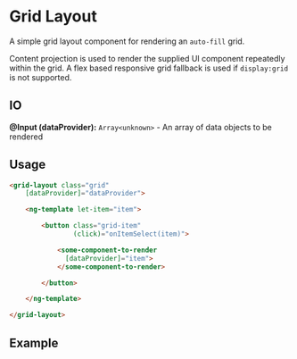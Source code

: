 # Grid Layout

A simple grid layout component for rendering an `auto-fill` grid.

Content projection is used to render the supplied UI component repeatedly within the grid. A flex based responsive grid fallback is used if `display:grid` is not supported.

## IO

**@Input (dataProvider):** `Array<unknown>` - An array of data objects to be rendered


## Usage

```html
<grid-layout class="grid"
    [dataProvider]="dataProvider">

    <ng-template let-item="item">

        <button class="grid-item" 
                (click)="onItemSelect(item)">

            <some-component-to-render 
              [dataProvider]="item">
            </some-component-to-render>

        </button>

    </ng-template>

</grid-layout>
```

## Example
